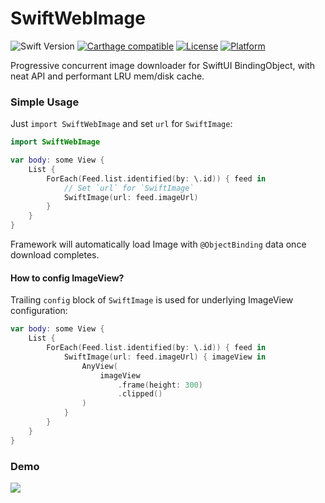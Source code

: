 # SwiftWebImage

![Swift Version](https://img.shields.io/badge/swift-5.0-orange.svg)
[![Carthage compatible](https://img.shields.io/badge/Carthage-compatible-4BC51D.svg?style=flat)](https://github.com/Carthage/Carthage)
[![License](https://img.shields.io/cocoapods/l/CZUtils.svg?style=flat)](http://cocoapods.org/pods/CZUtils)
[![Platform](https://img.shields.io/cocoapods/p/CZUtils.svg?style=flat)](http://cocoapods.org/pods/CZUtils)

Progressive concurrent image downloader for SwiftUI BindingObject, with neat API and performant LRU mem/disk cache.
 
### Simple Usage

Just `import SwiftWebImage` and set `url` for `SwiftImage`:

```swift
import SwiftWebImage

var body: some View {
    List {
        ForEach(Feed.list.identified(by: \.id)) { feed in
            // Set `url` for `SwiftImage`
            SwiftImage(url: feed.imageUrl)
        }
    }
}                       
```

Framework will automatically load Image with `@ObjectBinding` data once download completes.

#### How to config ImageView? 
Trailing `config` block of `SwiftImage` is used for underlying ImageView configuration:

```swift
var body: some View {
    List {
        ForEach(Feed.list.identified(by: \.id)) { feed in
            SwiftImage(url: feed.imageUrl) { imageView in
                AnyView(
                    imageView
                        .frame(height: 300)
                        .clipped()
                )
            }
        }
    }
}
```

### Demo

<img src="./Docs/CZInstagram.gif">